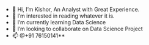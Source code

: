 - 👋 Hi, I’m Kishor, An Analyst with Great Experience.
- 👀 I’m interested in reading whatever it is.
- 🌱 I’m currently learning Data Science
- 💞️ I’m looking to collaborate on Data Science Project
- 📫 @+91 76150141**

<!---
kishorkankworld/kishorkankworld is a ✨ special ✨ repository because its `README.md` (this file) appears on your GitHub profile.
You can click the Preview link to take a look at your changes.
--->
